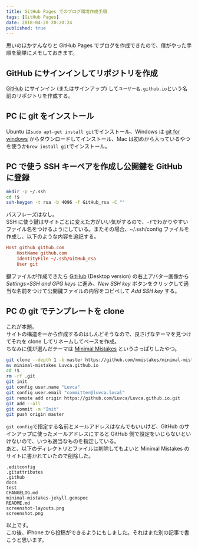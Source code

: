 ```yaml
---
title: GitHub Pages でのブログ環境作成手順
tags: [GitHub Pages]
date: 2018-04-20 20:20:24
published: true
---
```

思いのほかすんなりと GitHub Pages でブログを作成できたので、僕がやった手順を簡単にメモしておきます。

## GitHub にサインインしてリポジトリを作成
[GitHub](https://github.com) にサインイン (またはサインアップ) して`ユーザー名.github.io`という名前のリポジトリを作成する。

## PC に git をインストール
Ubuntu は`sudo apt-get install git`でインストール、Windows は [git for windows](https://gitforwindows.org) からダウンロードしてインストール、Mac は初めから入っているやつを使うか`brew install git`でインストール。

## PC で使う SSH キーペアを作成し公開鍵を GitHub に登録
```sh
mkdir -p ~/.ssh
cd !$
ssh-keygen -t rsa -b 4096 -f GitHub_rsa -C ""
```
パスフレーズはなし。  
SSH に使う鍵はサイトごとに変えた方がいい気がするので、`-f`でわかりやすいファイル名をつけるようにしている。またその場合、~/.ssh/config ファイルを作成し、以下のような内容を追記する。  
~~~conf
Host github github.com
    HostName github.com
    IdentityFile ~/.ssh/GitHub_rsa
    User git
~~~
鍵ファイルが作成できたら [GitHub](https://github.com) (Desktop version) の右上アバター画像から _Settings_>_SSH and GPG keys_ に進み、_New SSH key_ ボタンをクリックして適当な名前をつけて公開鍵ファイルの内容をコピペして _Add SSH key_ する。

## PC の git でテンプレートを clone
これが本題。  
サイトの構造を一から作成するのはしんどそうなので、良さげなテーマを見つけてそれを clone してリネームしてベースを作成。  
ちなみに僕が選んだテーマは [Minimal Mistakes](https://mmistakes.github.io/minimal-mistakes/) というさっぱりしたやつ。
~~~sh
git clone --depth 1 -b master https://github.com/mmistakes/minimal-mistakes.git
mv minimal-mistakes Luvca.github.io
cd !$
rm -rf .git
git init
git config user.name "Luvca"
git config user.email "committer@luvca.local"
git remote add origin https://github.com/Luvca/Luvca.github.io.git
git add --all
git commit -m "Init"
git push origin master
~~~
`git config`で指定する名前とメールアドレスはなんでもいいけど、GitHub のサインアップに使ったメールアドレスにすると GitHub 側で設定をいじらないといけないので、いつも適当なものを指定している。  
あと、以下のディレクトリとファイルは削除してもよいと Minimal Mistakes のサイトに書かれていたので削除した。

`.editconfig`  
`.gitattributes`  
`.github`  
`docs`  
`test`  
`CHANGELOG.md`  
`minimal-mistakes-jekyll.gemspec`  
`README.md`  
`screenshot-layouts.png`  
`screenshot.png`

以上です。  
この後、iPhone から投稿ができるようにもしました。それはまた別の記事で書こうと思います。
